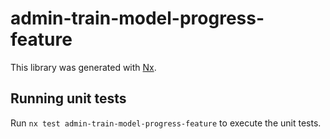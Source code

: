 # admin-train-model-progress-feature

This library was generated with [Nx](https://nx.dev).

## Running unit tests

Run `nx test admin-train-model-progress-feature` to execute the unit tests.
